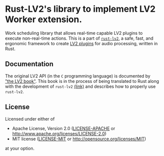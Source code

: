 # Rust-LV2's library to implement LV2 Worker extension.

Work scheduling library that allows real-time capable LV2 plugins to execute
non-real-time actions. This is a part of
[`rust-lv2`](https://crates.io/crates/lv2), a safe, fast, and ergonomic
framework to create [LV2 plugins](http://lv2plug.in/) for audio processing,
written in Rust.

## Documentation

The original LV2 API (in the `C` programming language) is documented by 
["the LV2 book"](https://lv2plug.in/book/). This book is in the process of
being translated to Rust along with the development of `rust-lv2`
[(link)](https://janonard.github.io/rust-lv2-book/) and describes how to
properly use `rust-lv2`.

## License

Licensed under either of

 * Apache License, Version 2.0
   ([LICENSE-APACHE](LICENSE-APACHE) or http://www.apache.org/licenses/LICENSE-2.0)
 * MIT license
   ([LICENSE-MIT](LICENSE-MIT) or http://opensource.org/licenses/MIT)

at your option.
